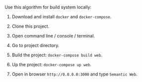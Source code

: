 Use this algorithm for build system locally:

1. Download and install `docker` and `docker-compose`.

2. Clone this project.

3. Open command line / console / terminal.

4. Go to project directory.

5. Build the project: `docker-compose build web`.

6. Up the project: `docker-compose up web`.

7. Open in browser `http://0.0.0.0:3000` and type `Semantic Web`.
